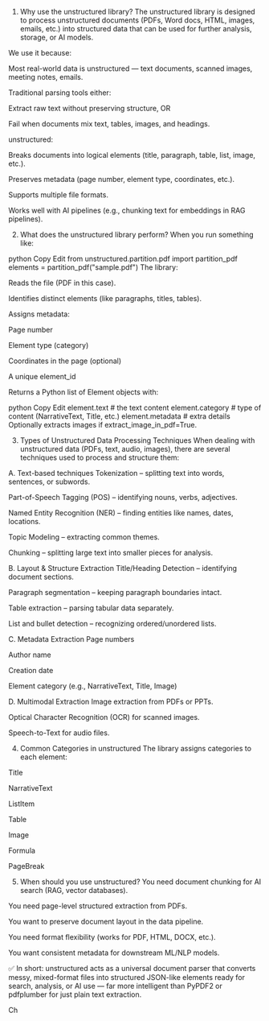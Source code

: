1. Why use the unstructured library?
The unstructured library is designed to process unstructured documents (PDFs, Word docs, HTML, images, emails, etc.) into structured data that can be used for further analysis, storage, or AI models.

We use it because:

Most real-world data is unstructured — text documents, scanned images, meeting notes, emails.

Traditional parsing tools either:

Extract raw text without preserving structure, OR

Fail when documents mix text, tables, images, and headings.

unstructured:

Breaks documents into logical elements (title, paragraph, table, list, image, etc.).

Preserves metadata (page number, element type, coordinates, etc.).

Supports multiple file formats.

Works well with AI pipelines (e.g., chunking text for embeddings in RAG pipelines).

2. What does the unstructured library perform?
When you run something like:

python
Copy
Edit
from unstructured.partition.pdf import partition_pdf
elements = partition_pdf("sample.pdf")
The library:

Reads the file (PDF in this case).

Identifies distinct elements (like paragraphs, titles, tables).

Assigns metadata:

Page number

Element type (category)

Coordinates in the page (optional)

A unique element_id

Returns a Python list of Element objects with:

python
Copy
Edit
element.text        # the text content
element.category    # type of content (NarrativeText, Title, etc.)
element.metadata    # extra details
Optionally extracts images if extract_image_in_pdf=True.

3. Types of Unstructured Data Processing Techniques
When dealing with unstructured data (PDFs, text, audio, images), there are several techniques used to process and structure them:

A. Text-based techniques
Tokenization – splitting text into words, sentences, or subwords.

Part-of-Speech Tagging (POS) – identifying nouns, verbs, adjectives.

Named Entity Recognition (NER) – finding entities like names, dates, locations.

Topic Modeling – extracting common themes.

Chunking – splitting large text into smaller pieces for analysis.

B. Layout & Structure Extraction
Title/Heading Detection – identifying document sections.

Paragraph segmentation – keeping paragraph boundaries intact.

Table extraction – parsing tabular data separately.

List and bullet detection – recognizing ordered/unordered lists.

C. Metadata Extraction
Page numbers

Author name

Creation date

Element category (e.g., NarrativeText, Title, Image)

D. Multimodal Extraction
Image extraction from PDFs or PPTs.

Optical Character Recognition (OCR) for scanned images.

Speech-to-Text for audio files.

4. Common Categories in unstructured
The library assigns categories to each element:

Title

NarrativeText

ListItem

Table

Image

Formula

PageBreak

5. When should you use unstructured?
You need document chunking for AI search (RAG, vector databases).

You need page-level structured extraction from PDFs.

You want to preserve document layout in the data pipeline.

You need format flexibility (works for PDF, HTML, DOCX, etc.).

You want consistent metadata for downstream ML/NLP models.

✅ In short:
unstructured acts as a universal document parser that converts messy, mixed-format files into structured JSON-like elements ready for search, analysis, or AI use — far more intelligent than PyPDF2 or pdfplumber for just plain text extraction.







Ch
